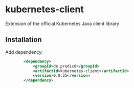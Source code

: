 # kubernetes-client

Extension of the official Kubernetes Java client library

## Installation

Add dependency:

```xml
		<dependency>
			<groupId>de.predic8</groupId>
			<artifactId>kubernetes-client</artifactId>
			<version>0.0.25</version>
		</dependency>
```